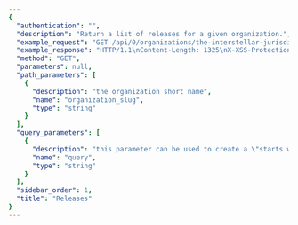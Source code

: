```yaml
---
{
  "authentication": "", 
  "description": "Return a list of releases for a given organization.", 
  "example_request": "GET /api/0/organizations/the-interstellar-jurisdiction/releases/ HTTP/1.1\nHost: sentry.io\nAuthorization: Bearer {base64-encoded-key-here}", 
  "example_response": "HTTP/1.1\nContent-Length: 1325\nX-XSS-Protection: 1; mode=block\nX-Content-Type-Options: nosniff\nContent-Language: en\nVary: Accept-Language, Cookie\nLink: <https://sentry.io/api/0/organizations/the-interstellar-jurisdiction/releases/?&cursor=100:-1:1>; rel=\"previous\"; results=\"false\"; cursor=\"100:-1:1\", <https://sentry.io/api/0/organizations/the-interstellar-jurisdiction/releases/?&cursor=100:1:0>; rel=\"next\"; results=\"false\"; cursor=\"100:1:0\"\nAllow: GET, POST, HEAD, OPTIONS\nX-Frame-Options: deny\nContent-Type: application/json\n\n[\n  {\n    \"authors\": [], \n    \"commitCount\": 0, \n    \"data\": {}, \n    \"dateCreated\": \"2018-09-10T20:36:48.447Z\", \n    \"dateReleased\": null, \n    \"deployCount\": 0, \n    \"firstEvent\": null, \n    \"lastCommit\": null, \n    \"lastDeploy\": null, \n    \"lastEvent\": null, \n    \"newGroups\": 0, \n    \"owner\": null, \n    \"projects\": [\n      {\n        \"name\": \"Pump Station\", \n        \"slug\": \"pump-station\"\n      }\n    ], \n    \"ref\": \"6ba09a7c53235ee8a8fa5ee4c1ca8ca886e7fdbb\", \n    \"shortVersion\": \"2.0rc2\", \n    \"url\": null, \n    \"version\": \"2.0rc2\"\n  }, \n  {\n    \"authors\": [], \n    \"commitCount\": 0, \n    \"data\": {}, \n    \"dateCreated\": \"2018-09-10T20:36:38.621Z\", \n    \"dateReleased\": null, \n    \"deployCount\": 0, \n    \"firstEvent\": \"2018-09-10T20:36:38.711Z\", \n    \"lastCommit\": null, \n    \"lastDeploy\": null, \n    \"lastEvent\": \"2018-09-10T20:36:38.711Z\", \n    \"newGroups\": 0, \n    \"owner\": null, \n    \"projects\": [\n      {\n        \"name\": \"Prime Mover\", \n        \"slug\": \"prime-mover\"\n      }\n    ], \n    \"ref\": null, \n    \"shortVersion\": \"9ac8eae\", \n    \"url\": null, \n    \"version\": \"9ac8eae3593c24c98e1f49578144064fbaa625ac\"\n  }, \n  {\n    \"authors\": [], \n    \"commitCount\": 0, \n    \"data\": {}, \n    \"dateCreated\": \"2018-09-10T20:36:34.590Z\", \n    \"dateReleased\": null, \n    \"deployCount\": 0, \n    \"firstEvent\": \"2018-09-10T20:36:34.719Z\", \n    \"lastCommit\": null, \n    \"lastDeploy\": null, \n    \"lastEvent\": \"2018-09-10T20:36:34.719Z\", \n    \"newGroups\": 0, \n    \"owner\": null, \n    \"projects\": [\n      {\n        \"name\": \"Pump Station\", \n        \"slug\": \"pump-station\"\n      }\n    ], \n    \"ref\": null, \n    \"shortVersion\": \"88dc638\", \n    \"url\": null, \n    \"version\": \"88dc638c8ccb84e5b7c750da882232aa1b394ac1\"\n  }\n]", 
  "method": "GET", 
  "parameters": null, 
  "path_parameters": [
    {
      "description": "the organization short name", 
      "name": "organization_slug", 
      "type": "string"
    }
  ], 
  "query_parameters": [
    {
      "description": "this parameter can be used to create a \"starts with\" filter for the version.", 
      "name": "query", 
      "type": "string"
    }
  ], 
  "sidebar_order": 1, 
  "title": "Releases"
}
---
```

